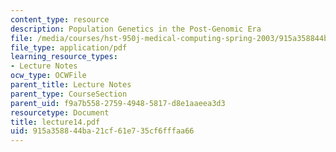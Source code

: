 ```yaml
---
content_type: resource
description: Population Genetics in the Post-Genomic Era
file: /media/courses/hst-950j-medical-computing-spring-2003/915a358844ba21cf61e735cf6fffaa66_lecture14.pdf
file_type: application/pdf
learning_resource_types:
- Lecture Notes
ocw_type: OCWFile
parent_title: Lecture Notes
parent_type: CourseSection
parent_uid: f9a7b558-2759-4948-5817-d8e1aaeea3d3
resourcetype: Document
title: lecture14.pdf
uid: 915a3588-44ba-21cf-61e7-35cf6fffaa66
---
```

